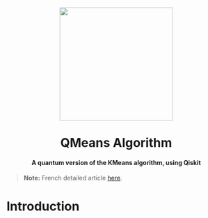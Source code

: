 <h1 align="center">
  <img src="https://github.com/antonin-lfv/QMeans/assets/63207451/79c11b83-111e-4f70-baf2-6b4246789d3d" width="260">
<br>
</br>
  QMeans Algorithm
</h1>

<h4 align="center">A quantum version of the KMeans algorithm, using Qiskit</h4>

> **Note:** French detailed article [here]().

# Introduction
